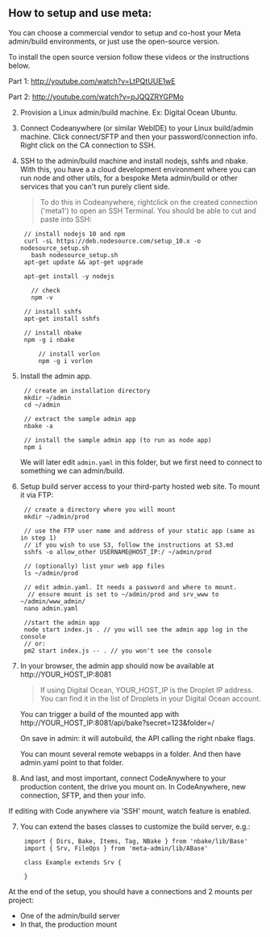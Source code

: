 ## How to setup and use meta:

You can choose a commercial vendor to setup and co-host your Meta admin/build environments, or just use the open-source version.

To install the open source version follow these videos or the instructions below.

Part 1: http://youtube.com/watch?v=LtPQtUUE1wE

Part 2: http://youtube.com/watch?v=pJQQZRYGPMo


2. Provision a Linux admin/build machine. Ex: Digital Ocean Ubuntu.

1. Connect Codeanywhere (or similar WebIDE) to your Linux build/admin machine. Click connect/SFTP and then your password/connection info.
Right click on the CA connection to SSH.


3. SSH to the admin/build machine and install nodejs, sshfs and nbake. With this, you have a a cloud development environment where you can run node and other utils, for a bespoke Meta admin/build or other services that you can't run purely client side.

	> To do this in Codeanywhere, rightclick on the created connection ('meta1') to open an SSH Terminal. You should be able to cut and paste into SSH:

        // install nodejs 10 and npm
        curl -sL https://deb.nodesource.com/setup_10.x -o nodesource_setup.sh
		  bash nodesource_setup.sh
        apt-get update && apt-get upgrade

        apt-get install -y nodejs

		  // check
		  npm -v

        // install sshfs
        apt-get install sshfs

        // install nbake
        npm -g i nbake

			// install vorlon
			npm -g i vorlon

4. Install the admin app.

        // create an installation directory
        mkdir ~/admin
        cd ~/admin

        // extract the sample admin app
        nbake -a

        // install the sample admin app (to run as node app)
        npm i

	We will later edit `admin.yaml` in this folder, but we first need to connect to something we can admin/build.

5. Setup build server access to your third-party hosted web site. To mount it via FTP:

        // create a directory where you will mount
        mkdir ~/admin/prod

        // use the FTP user name and address of your static app (same as in step 1)
        // if you wish to use S3, follow the instructions at S3.md
        sshfs -o allow_other USERNAME@HOST_IP:/ ~/admin/prod

        // (optionally) list your web app files
        ls ~/admin/prod

        // edit admin.yaml. It needs a password and where to mount.
         // ensure mount is set to ~/admin/prod and srv_www to ~/admin/www_admin/
        nano admin.yaml

        //start the admin app
        node start index.js . // you will see the admin app log in the console
        // or:
        pm2 start index.js -- . // you won't see the console


6. In your browser, the admin app should now be available at http://YOUR_HOST_IP:8081

	> If using Digital Ocean, YOUR_HOST_IP is the Droplet IP address. You can find it in the list of Droplets in your Digital Ocean account.

	You can trigger a build of the mounted app with http://YOUR_HOST_IP:8081/api/bake?secret=123&folder=/

	On save in admin: it will autobuild, the API calling the right nbake flags.

	You can mount several remote webapps in a folder. And then have admin.yaml point to that folder.

7. And last, and most important, connect CodeAnywhere to your production content, the drive you mount on. In CodeAnywhere, new connection, SFTP, and then your info.

If editing with Code anywhere via 'SSH' mount, watch feature is enabled.

7. You can extend the bases classes to customize the build server, e.g.:

		import { Dirs, Bake, Items, Tag, NBake } from 'nbake/lib/Base'
		import { Srv, FileOps } from 'meta-admin/lib/ABase'

		class Example extends Srv {

		}


At the end of the setup, you should have a connections and 2 mounts per project:
- One of the admin/build server
- In that, the production mount
